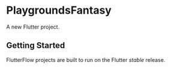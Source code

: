 # PlaygroundsFantasy

A new Flutter project.

## Getting Started

FlutterFlow projects are built to run on the Flutter _stable_ release.
